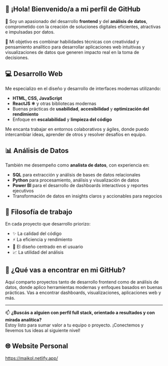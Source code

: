 ## 👋 ¡Hola! Bienvenido/a a mi perfil de GitHub

🚀 Soy un apasionado del desarrollo **frontend** y del **análisis de datos**, comprometido con la creación de soluciones digitales eficientes, atractivas e impulsadas por datos.

🎯 Mi objetivo es combinar habilidades técnicas con creatividad y pensamiento analítico para desarrollar aplicaciones web intuitivas y visualizaciones de datos que generen impacto real en la toma de decisiones.

## 💻 Desarrollo Web

Me especializo en el diseño y desarrollo de interfaces modernas utilizando:

- **HTML, CSS, JavaScript**
- **ReactJS ⚛️** y otras bibliotecas modernas
- Buenas prácticas de **usabilidad**, **accesibilidad** y **optimización del rendimiento**
- Enfoque en **escalabilidad** y **limpieza del código**

Me encanta trabajar en entornos colaborativos y ágiles, donde puedo intercambiar ideas, aprender de otros y resolver desafíos en equipo.

## 📊 Análisis de Datos

También me desempeño como **analista de datos**, con experiencia en:

- **SQL** para extracción y análisis de bases de datos relacionales
- **Python** para procesamiento, análisis y visualización de datos
- **Power BI** para el desarrollo de dashboards interactivos y reportes ejecutivos
- Transformación de datos en insights claros y accionables para negocios

## 🧠 Filosofía de trabajo

En cada proyecto que desarrollo priorizo:

- ✨ La calidad del código
- ⚡ La eficiencia y rendimiento
- 🎨 El diseño centrado en el usuario
- 📈 La utilidad del análisis

## 📂 ¿Qué vas a encontrar en mi GitHub?

Aquí comparto proyectos tanto de desarrollo frontend como de análisis de datos, donde aplico herramientas modernas y enfoques basados en buenas prácticas. Vas a encontrar dashboards, visualizaciones, aplicaciones web y más.

---

📫 **¿Buscás a alguien con perfil full stack, orientado a resultados y con mirada analítica?**  
Estoy listo para sumar valor a tu equipo o proyecto. ¡Conectemos y llevemos tus ideas al siguiente nivel!

## 🌐 Website Personal
https://maikol.netlify.app/
